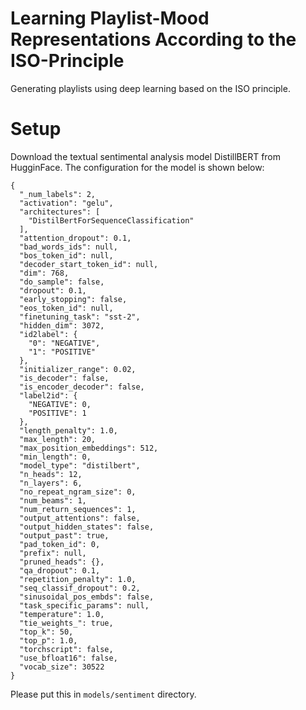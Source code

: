 # Learning Playlist-Mood Representations According to the ISO-Principle
Generating playlists using deep learning based on the ISO principle.


# Setup
Download the textual sentimental analysis model DistillBERT from HugginFace.
The configuration for the model is shown below:

```
{
  "_num_labels": 2,
  "activation": "gelu",
  "architectures": [
    "DistilBertForSequenceClassification"
  ],
  "attention_dropout": 0.1,
  "bad_words_ids": null,
  "bos_token_id": null,
  "decoder_start_token_id": null,
  "dim": 768,
  "do_sample": false,
  "dropout": 0.1,
  "early_stopping": false,
  "eos_token_id": null,
  "finetuning_task": "sst-2",
  "hidden_dim": 3072,
  "id2label": {
    "0": "NEGATIVE",
    "1": "POSITIVE"
  },
  "initializer_range": 0.02,
  "is_decoder": false,
  "is_encoder_decoder": false,
  "label2id": {
    "NEGATIVE": 0,
    "POSITIVE": 1
  },
  "length_penalty": 1.0,
  "max_length": 20,
  "max_position_embeddings": 512,
  "min_length": 0,
  "model_type": "distilbert",
  "n_heads": 12,
  "n_layers": 6,
  "no_repeat_ngram_size": 0,
  "num_beams": 1,
  "num_return_sequences": 1,
  "output_attentions": false,
  "output_hidden_states": false,
  "output_past": true,
  "pad_token_id": 0,
  "prefix": null,
  "pruned_heads": {},
  "qa_dropout": 0.1,
  "repetition_penalty": 1.0,
  "seq_classif_dropout": 0.2,
  "sinusoidal_pos_embds": false,
  "task_specific_params": null,
  "temperature": 1.0,
  "tie_weights_": true,
  "top_k": 50,
  "top_p": 1.0,
  "torchscript": false,
  "use_bfloat16": false,
  "vocab_size": 30522
}
```

Please put this in `models/sentiment` directory.

